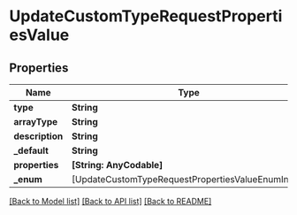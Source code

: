 # UpdateCustomTypeRequestPropertiesValue

## Properties
Name | Type | Description | Notes
------------ | ------------- | ------------- | -------------
**type** | **String** |  | 
**arrayType** | **String** |  | [optional] 
**description** | **String** |  | [optional] 
**_default** | **String** |  | [optional] 
**properties** | **[String: AnyCodable]** |  | [optional] 
**_enum** | [UpdateCustomTypeRequestPropertiesValueEnumInner] |  | [optional] 

[[Back to Model list]](../README.md#documentation-for-models) [[Back to API list]](../README.md#documentation-for-api-endpoints) [[Back to README]](../README.md)


